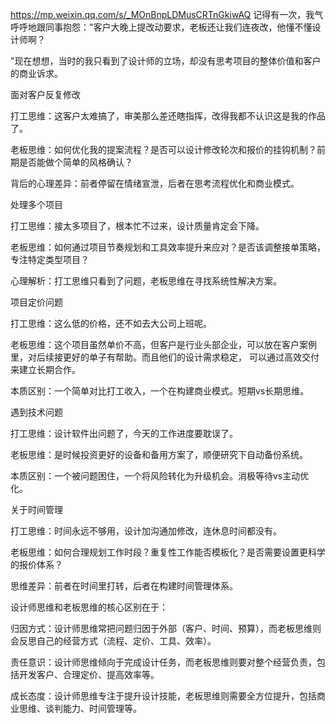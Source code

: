 


https://mp.weixin.qq.com/s/_MOnBnpLDMusCRTnGkiwAQ
记得有一次，我气呼呼地跟同事抱怨："客户大晚上提改动要求，老板还让我们连夜改，他懂不懂设计师啊？

"现在想想，当时的我只看到了设计师的立场，却没有思考项目的整体价值和客户的商业诉求。


面对客户反复修改

 打工思维：这客户太难搞了，审美那么差还瞎指挥，改得我都不认识这是我的作品了。

老板思维：如何优化我的提案流程？是否可以设计修改轮次和报价的挂钩机制？前期是否能做个简单的风格确认？

背后的心理差异：前者停留在情绪宣泄，后者在思考流程优化和商业模式。


处理多个项目

打工思维：接太多项目了，根本忙不过来，设计质量肯定会下降。

老板思维：如何通过项目节奏规划和工具效率提升来应对？是否该调整接单策略，专注特定类型项目？

心理解析：打工思维只看到了问题，老板思维在寻找系统性解决方案。


项目定价问题

打工思维：这么低的价格，还不如去大公司上班呢。

老板思维：这个项目虽然单价不高，但客户是行业头部企业，可以放在客户案例里，对后续接更好的单子有帮助。而且他们的设计需求稳定，
可以通过高效交付来建立长期合作。

本质区别：一个简单对比打工收入，一个在构建商业模式。短期vs长期思维。


遇到技术问题

打工思维：设计软件出问题了，今天的工作进度要耽误了。

老板思维：是时候投资更好的设备和备用方案了，顺便研究下自动备份系统。

本质区别：一个被问题困住，一个将风险转化为升级机会。消极等待vs主动优化。


关于时间管理

打工思维：时间永远不够用，设计加沟通加修改，连休息时间都没有。

老板思维：如何合理规划工作时段？重复性工作能否模板化？是否需要设置更科学的报价体系？

思维差异：前者在时间里打转，后者在构建时间管理体系。


设计师思维和老板思维的核心区别在于：

归因方式：设计师思维常把问题归因于外部（客户、时间、预算），而老板思维则会反思自己的经营方式（流程、定价、工具、效率）。

责任意识：设计师思维倾向于完成设计任务，而老板思维则要对整个经营负责，包括开发客户、合理定价、提高效率等。

成长态度：设计师思维专注于提升设计技能，老板思维则需要全方位提升，包括商业思维、谈判能力、时间管理等。
